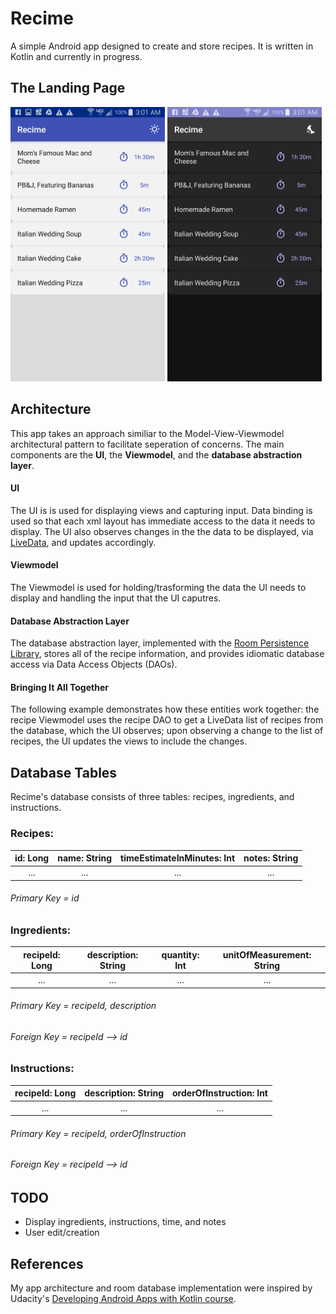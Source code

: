 # Recime
A simple Android app designed to create and store recipes. It is written in Kotlin and currently in progress.

## The Landing Page

<img src="screenshots/recimeLandingPageDay.png" alt="drawing" width="49%"/> <img src="screenshots/recimeLandingPageNight.png" alt="drawing" width="49%"/>

## Architecture
This app takes an approach similiar to the Model-View-Viewmodel architectural pattern to facilitate seperation of concerns. The main components are the **UI**, the **Viewmodel**, and the **database abstraction layer**.

#### UI
The UI is is used for displaying views and capturing input. Data binding is used so that each xml layout has immediate access to the data it needs to display. The UI also observes changes in the the data to be displayed, via [LiveData](https://developer.android.com/topic/libraries/architecture/livedata), and updates accordingly.

#### Viewmodel
The Viewmodel is used for holding/trasforming the data the UI needs to display and handling the input that the UI caputres.

#### Database Abstraction Layer
The database abstraction layer, implemented with the [Room Persistence Library](https://developer.android.com/topic/libraries/architecture/room), stores all of the recipe information, and provides idiomatic database access via Data Access Objects (DAOs).

#### Bringing It All Together
The following example demonstrates how these entities work together: the recipe Viewmodel uses the recipe DAO to get a LiveData list of recipes from the database, which the UI observes; upon observing a change to the list of recipes, the UI updates the views to include the changes.


## Database Tables
Recime's database consists of three tables: recipes, ingredients, and instructions.

### Recipes:
|id: Long|name: String|timeEstimateInMinutes: Int|notes: String|
|:---:|:---:|:---:|:---:|
|...|...|...|...|

###### Primary Key = id

### Ingredients:
|recipeId: Long|description: String|quantity: Int|unitOfMeasurement: String|
|:---:|:---:|:---:|:---:|
|...|...|...|...|

###### Primary Key = recipeId, description
###### Foreign Key = recipeId --> id

### Instructions:
|recipeId: Long|description: String|orderOfInstruction: Int|
|:---:|:---:|:---:|
|...|...|...|

###### Primary Key = recipeId, orderOfInstruction
###### Foreign Key = recipeId --> id

## TODO
* Display ingredients, instructions, time, and notes
* User edit/creation

## References
My app architecture and room database implementation were inspired by Udacity's [Developing Android Apps with Kotlin course](https://www.udacity.com/course/developing-android-apps-with-kotlin--ud9012).
